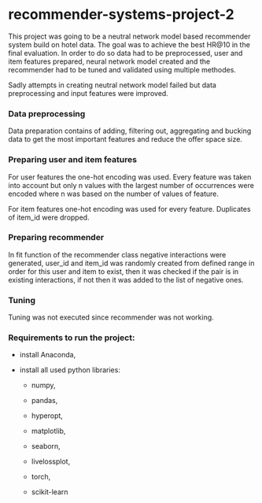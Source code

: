

# recommender-systems-project-2

This  project  was going to be a neutral network model based  recommender system  build on hotel data. The goal was to achieve the best HR@10 in the final  evaluation. In order to do so data had to be preprocessed, user and item  features  prepared, neural network model created and the  recommender  had to be tuned and validated  using  multiple  methodes.  

Sadly attempts in creating neutral network model failed but data preprocessing and input features were improved.
  

### Data preprocessing  

Data preparation  contains  of adding, filtering out, aggregating  and bucking  data to get the most important  features and reduce the offer  space  size.  

  

### Preparing  user and item  features  

For user  features the one-hot encoding was used. Every  feature was taken  into  account but only  n values with the largest  number of occurrences  were  encoded  where n was based on the number of values  of  feature.  

  

For item  features one-hot encoding was used for every  feature. Duplicates of  item_id  were  dropped.  

  

 

### Preparing  recommender  

In fit  function  of the recommender  class  negative  interactions  were  generated, user_id and item_id was randomly  created  from defined  range in order for this  user and item to exist, then  it was checked  if the pair  is  in existing interactions, if not then  it was added to the list of negative  ones.   

  

 

### Tuning  

Tuning was not executed since recommender was not working. 

  

  



### Requirements to run the project: 

- install Anaconda, 

- install all used python libraries: 

	- numpy, 

	- pandas, 

	- hyperopt, 

	- matplotlib, 

	- seaborn,

	- livelossplot,

	- torch,

	- scikit-learn

